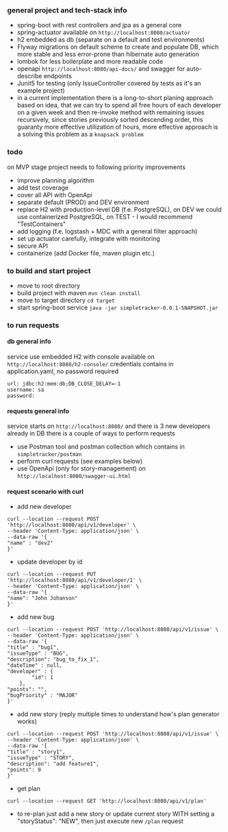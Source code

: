 ### general project and tech-stack info
* spring-boot with rest controllers and jpa as a general core
* spring-actuator available on `http://localhost:8080/actuator`
* h2 embedded as db (separate on a default and test environments)
* Flyway migrations on default scheme to create and populate DB, which more stable
  and less error-prone than hibernate auto generation
* lombok for less boilerplate and more readable code
* openapi `http://localhost:8080/api-docs/` and swagger for auto-describe endpoints 
* Junit5 for testing (only IssueController covered by tests as it's an example project)
* in a current implementation there is a long-to-short planing approach based on idea,
that we can try to spend all free hours of each developer on a given week and then re-invoke
method with remaining issues recursively, since stories previously sorted descending order,
this guaranty more effective utilization of hours, more effective approach is a solving 
this problem as a `knapsack problem`

### todo
on MVP stage project needs to following priority improvements
* improve planning algorithm
* add test coverage
* cover all API with OpenApi
* separate default (PROD) and DEV environment
* replace H2 with production-level DB (f.e. PostgreSQL),
  on DEV we could use containerized PostgreSQL, on TEST - I would recommend "TestContainers"
* add logging (f.e. logstash + MDC with a general filter approach)
* set up actuator carefully, integrate with monitoring
* secure API
* containerize (add Docker file, maven plugin etc.)

### to build and start project
* move to root directory
* build project with maven `mvn clean install`
* move to target directory `cd target`
* start spring-boot service `java -jar simpletracker-0.0.1-SNAPSHOT.jar`

### to run requests
#### db general info
service use embedded H2 with console available on `http://localhost:8080/h2-console/`
credentials contains in application.yaml, no password required
```
url: jdbc:h2:mem:db;DB_CLOSE_DELAY=-1
username: sa
password:
```

#### requests general info
service starts on `http://localhost:8080/` and there is 3 new developers already in DB there is a couple of ways to perform requests
* use Postman tool and postman collection which contains in `simpletracker/postman` 
* perform curl requests (see examples below)
* use OpenApi (only for story-management) on `http://localhost:8080/swagger-ui.html`


#### request scenario with curl
* add new developer
```
curl --location --request POST 'http://localhost:8080/api/v1/developer' \
--header 'Content-Type: application/json' \
--data-raw '{
"name" : "dev2"
}'
```
* update developer by id
```
curl --location --request PUT 'http://localhost:8080/api/v1/developer/1' \
--header 'Content-Type: application/json' \
--data-raw '{
"name": "John Johanson"
}'
```

* add new bug
```
curl --location --request POST 'http://localhost:8080/api/v1/issue' \
--header 'Content-Type: application/json' \
--data-raw '{
"title" : "bug1",
"issueType" : "BUG", 
"description": "bug_to_fix_1", 
"dateTime" : null, 
"developer" : {
        "id": 1
    },
"points": "",
"bugPriority" : "MAJOR"
}'
```

* add new story (reply multiple times to understand how's plan generator works)
```
curl --location --request POST 'http://localhost:8080/api/v1/issue' \
--header 'Content-Type: application/json' \
--data-raw '{
"title" : "story1",
"issueType" : "STORY", 
"description": "add feature1",
"points": 9
}'
```

* get plan
```
curl --location --request GET 'http://localhost:8080/api/v1/plan'
```

* to re-plan just add a new story or update current story WITH setting 
a "storyStatus": "NEW", then just execute new `/plan` request

